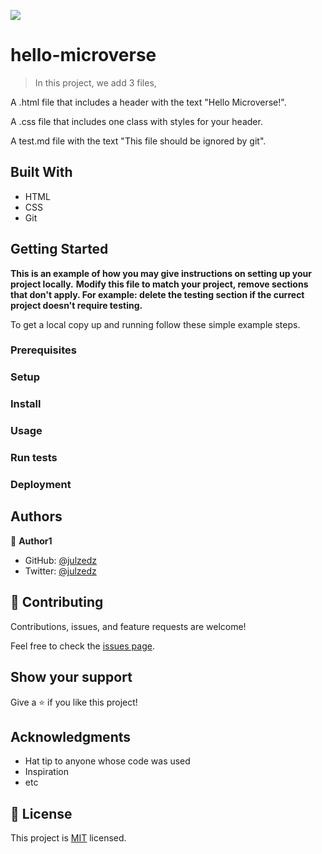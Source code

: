 ![](https://img.shields.io/badge/Microverse-blueviolet)

# hello-microverse

> In this project, we add 3 files,

  A .html file that includes a header with the text "Hello Microverse!".

  A .css file that includes one class with styles for your header.

  A test.md file with the text "This file should be ignored by git".


## Built With

- HTML
- CSS
- Git



## Getting Started

**This is an example of how you may give instructions on setting up your project locally.**
**Modify this file to match your project, remove sections that don't apply. For example: delete the testing section if the currect project doesn't require testing.**


To get a local copy up and running follow these simple example steps.

### Prerequisites

### Setup

### Install

### Usage

### Run tests

### Deployment



## Authors

👤 **Author1**

- GitHub: [@julzedz](https://github.com/julzedz)
- Twitter: [@julzedz](https://twitter.com/julzedz)



## 🤝 Contributing

Contributions, issues, and feature requests are welcome!

Feel free to check the [issues page](../../issues/).

## Show your support

Give a ⭐️ if you like this project!

## Acknowledgments

- Hat tip to anyone whose code was used
- Inspiration
- etc

## 📝 License

This project is [MIT](./LICENSE) licensed.
